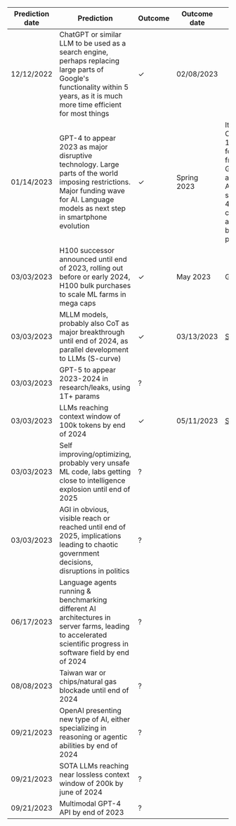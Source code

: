 | Prediction date | Prediction                                                                                                                                                                             | Outcome | Outcome date | Note                                                                                                                                                 |
| ----------------|----------------------------------------------------------------------------------------------------------------------------------------------------------------------------------------|---------|--------------|------------------------------------------------------------------------------------------------------------------------------------------------------|
| 12/12/2022      | ChatGPT or similar LLM to be used as a search engine, perhaps replacing large parts of Google's functionality within 5 years, as it is much more time efficient for most things        | ✓       | 02/08/2023   |                                                                                                                                                      |
| 01/14/2023      | GPT-4 to appear 2023 as major disruptive technology. Large parts of the world imposing restrictions. Major funding wave for AI. Language models as next step in smartphone evolution   | ✓       | Spring 2023  | Italy bans ChatGPT, 10 billion for OpenAI from MSFT, Google announcing AI android suite, GPT-4 solving captchas, assisting blind people              | 
| 03/03/2023      | H100 successor announced until end of 2023, rolling out before or early 2024, H100 bulk purchases to scale ML farms in mega caps                                                       | ✓       | May 2023     | GH200                                                                                                                                                |   
| 03/03/2023      | MLLM models, probably also CoT as major breakthrough until end of 2024, as parallel development to LLMs (S-curve)                                                                      | ✓       | 03/13/2023   | [Source](https://openai.com/research/gpt-4)                                                                                                          |     
| 03/03/2023      | GPT-5 to appear 2023-2024 in research/leaks, using 1T+ params                                                                                                                          | ?       |              |                                                                                                                                                      |
| 03/03/2023      | LLMs reaching context window of 100k tokens by end of 2024                                                                                                                             | ✓       | 05/11/2023   | [Source](https://twitter.com/AnthropicAI/status/1656700154190389248)                                                                                 |
| 03/03/2023      | Self improving/optimizing, probably very unsafe ML code, labs getting close to intelligence explosion until end of 2025                                                                | ?       |              |                                                                                                                                                      |
| 03/03/2023      | AGI in obvious, visible reach or reached until end of 2025, implications leading to chaotic government decisions, disruptions in politics                                              | ?       |              |                                                                                                                                                      |
| 06/17/2023      | Language agents running & benchmarking different AI architectures in server farms, leading to accelerated scientific progress in software field by end of 2024                         | ?       |              |                                                                                                                                                      |
| 08/08/2023      | Taiwan war or chips/natural gas blockade until end of 2024                                                                                                                             | ?       |              |                                                                                                                                                      |
| 09/21/2023      | OpenAI presenting new type of AI, either specializing in reasoning or agentic abilities by end of 2024                                                                                 | ?       |              |                                                                                                                                                      |
| 09/21/2023      | SOTA LLMs reaching near lossless context window of 200k by june of 2024                                                                                                                | ?       |              |                                                                                                                                                      |
| 09/21/2023      | Multimodal GPT-4 API by end of 2023                                                                                                                                                    | ?       |              |                                                                                                                                                      |
